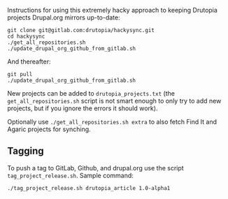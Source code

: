 Instructions for using this extremely hacky approach to keeping Drutopia
projects Drupal.org mirrors up-to-date:

```
git clone git@gitlab.com:drutopia/hackysync.git
cd hackysync
./get_all_repositories.sh
./update_drupal_org_github_from_gitlab.sh
```

And thereafter:

```
git pull
./update_drupal_org_github_from_gitlab.sh
```

New projects can be added to `drutopia_projects.txt` (the
`get_all_repositories.sh` script is not
smart enough to only try to add new projects, but if you ignore the
errors it should work).

Optionally use `./get_all_repositories.sh extra` to also fetch Find It and Agaric projects for synching.

## Tagging

To push a tag to GitLab, Github, and drupal.org use the script
`tag_project_release.sh`. Sample command:

```
./tag_project_release.sh drutopia_article 1.0-alpha1
```
